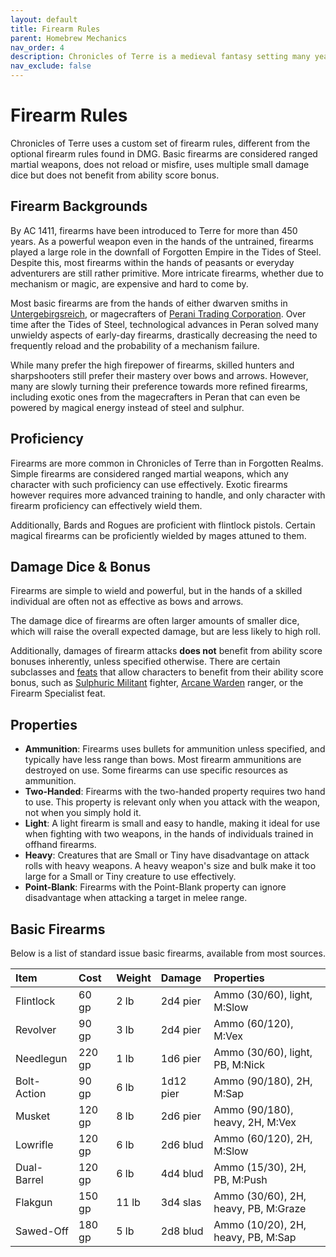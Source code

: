 ```yaml
---
layout: default
title: Firearm Rules
parent: Homebrew Mechanics
nav_order: 4
description: Chronicles of Terre is a medieval fantasy setting many years in the writing.
nav_exclude: false
---
```


# Firearm Rules

Chronicles of Terre uses a custom set of firearm rules, different from the optional firearm rules found in DMG. Basic firearms are considered ranged martial weapons, does not reload or misfire, uses multiple small damage dice but does not benefit from ability score bonus.

## Firearm Backgrounds

By AC 1411, firearms have been introduced to Terre for more than 450 years. As a powerful weapon even in the hands of the untrained, firearms played a large role in the downfall of Forgotten Empire in the Tides of Steel. Despite this, most firearms within the hands of peasants or everyday adventurers are still rather primitive. More intricate firearms, whether due to mechanism or magic, are expensive and hard to come by.

Most basic firearms are from the hands of either dwarven smiths in [Untergebirgsreich](../region/Hollunberg), or magecrafters of [Perani Trading Corporation](../region/Peran). Over time after the Tides of Steel, technological advances in Peran solved many unwieldy aspects of early-day firearms, drastically decreasing the need to frequently reload and the probability of a mechanism failure.

While many prefer the high firepower of firearms, skilled hunters and sharpshooters still prefer their mastery over bows and arrows. However, many are slowly turning their preference towards more refined firearms, including exotic ones from the magecrafters in Peran that can even be powered by magical energy instead of steel and sulphur.

## Proficiency

Firearms are more common in Chronicles of Terre than in Forgotten Realms. Simple firearms are considered ranged martial weapons, which any character with such proficiency can use effectively. Exotic firearms however requires more advanced training to handle, and only character with firearm proficiency can effectively wield them.

Additionally, Bards and Rogues are proficient with flintlock pistols. Certain magical firearms can be proficiently wielded by mages attuned to them.

## Damage Dice & Bonus

Firearms are simple to wield and powerful, but in the hands of a skilled individual are often not as effective as bows and arrows.

The damage dice of firearms are often larger amounts of smaller dice, which will raise the overall expected damage, but are less likely to high roll.

Additionally, damages of firearm attacks **does not** benefit from ability score bonuses inherently, unless specified otherwise. There are certain subclasses and [feats](Feats) that allow characters to benefit from their ability score bonus, such as [Sulphuric Militant](../subclasses/Fighter-Sulphuric) fighter, [Arcane Warden](../subclasses/Ranger-Warden) ranger, or the Firearm Specialist feat.

## Properties

- **Ammunition**: Firearms uses bullets for ammunition unless specified, and typically have less range than bows. Most firearm ammunitions are destroyed on use. Some firearms can use specific resources as ammunition.
- **Two-Handed**: Firearms with the two-handed property requires two hand to use. This property is relevant only when you attack with the weapon, not when you simply hold it.
- **Light**: A light firearm is small and easy to handle, making it ideal for use when fighting with two weapons, in the hands of individuals trained in offhand firearms.
- **Heavy**: Creatures that are Small or Tiny have disadvantage on attack rolls with heavy weapons. A heavy weapon's size and bulk make it too large for a Small or Tiny creature to use effectively.
- **Point-Blank**: Firearms with the Point-Blank property can ignore disadvantage when attacking a target in melee range.

## Basic Firearms

Below is a list of standard issue basic firearms, available from most sources.

| Item        | Cost   | Weight | Damage   | Properties                       |
|:------------|:-------|:-------|:---------|:---------------------------------|
| Flintlock   | 60 gp  | 2 lb   | 2d4 pier | Ammo (30/60), light, M:Slow      |
| Revolver    | 90 gp  | 3 lb   | 2d4 pier | Ammo (60/120), M:Vex             |
| Needlegun   | 220 gp | 1 lb   | 1d6 pier | Ammo (30/60), light, PB, M:Nick  |
| Bolt-Action | 90 gp  | 6 lb  | 1d12 pier | Ammo (90/180), 2H, M:Sap         |
| Musket      | 120 gp | 8 lb   | 2d6 pier | Ammo (90/180), heavy, 2H, M:Vex  |
| Lowrifle    | 120 gp | 6 lb   | 2d6 blud | Ammo (60/120), 2H, M:Slow        |
| Dual-Barrel | 120 gp | 6 lb   | 4d4 blud | Ammo (15/30), 2H, PB, M:Push     |
| Flakgun     | 150 gp | 11 lb  | 3d4 slas | Ammo (30/60), 2H, heavy, PB, M:Graze    |
| Sawed-Off   | 180 gp | 5 lb   | 2d8 blud | Ammo (10/20), 2H, heavy, PB, M:Sap      |
